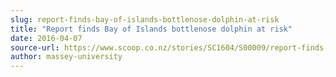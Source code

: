 ```yaml
---
slug: report-finds-bay-of-islands-bottlenose-dolphin-at-risk
title: "Report finds Bay of Islands bottlenose dolphin at risk"
date: 2016-04-07
source-url: https://www.scoop.co.nz/stories/SC1604/S00009/report-finds-bay-of-islands-bottlenose-dolphin-at-risk.htm
author: massey-university
---
```

